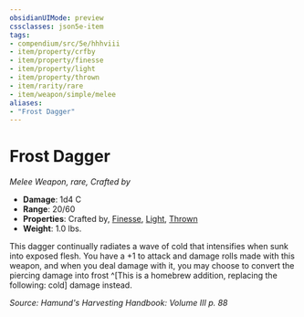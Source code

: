 ```yaml
---
obsidianUIMode: preview
cssclasses: json5e-item
tags:
- compendium/src/5e/hhhviii
- item/property/crfby
- item/property/finesse
- item/property/light
- item/property/thrown
- item/rarity/rare
- item/weapon/simple/melee
aliases: 
- "Frost Dagger"
---
```

# Frost Dagger
*Melee Weapon, rare, Crafted by*  

- **Damage**: 1d4 C
- **Range**: 20/60
- **Properties**: Crafted by, [Finesse](/compendium/rules/item-properties.md#Finesse), [Light](/compendium/rules/item-properties.md#Light), [Thrown](/compendium/rules/item-properties.md#Thrown)
- **Weight**: 1.0 lbs.

This dagger continually radiates a wave of cold that intensifies when sunk into exposed flesh. You have a +1 to attack and damage rolls made with this weapon, and when you deal damage with it, you may choose to convert the piercing damage into frost ^[This is a homebrew addition, replacing the following: cold] damage instead.

*Source: Hamund's Harvesting Handbook: Volume III p. 88*